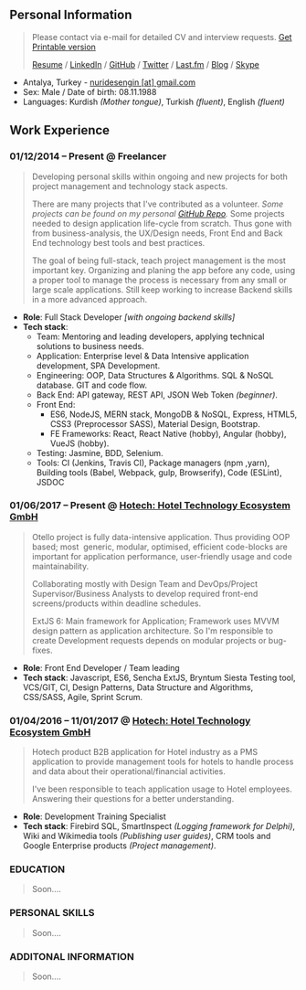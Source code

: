 ## Personal Information
> Please contact via e-mail for detailed CV and interview requests. [Get Printable version](https://drive.google.com/file/d/1g5DZwCJOWImNtnyn9ySI1EjjdR374DA9/view?usp=sharing)
>
> [Resume](https://nuri-engin.github.io/resume/) / [LinkedIn](https://www.linkedin.com/in/nurullahengin/) / [GitHub](https://github.com/nuri-engin) / [Twitter](https://twitter.com/uzakkultur) / [Last.fm](https://www.last.fm/user/uzakkultur) / [Blog](http://uzakkultur.blogspot.com) / [Skype](nuridesengin) 

- Antalya, Turkey - [nuridesengin [at] gmail.com](mailto:nuridesengin@gmail.com)
- Sex: Male / Date of birth: 08.11.1988
- Languages: Kurdish _(Mother tongue)_, Turkish _(fluent)_, English _(fluent)_

## Work Experience
### 01/12/2014 – Present @ Freelancer
> Developing personal skills within ongoing and new projects for both project management and technology stack aspects. 
>
> There are many projects that I've contributed as a volunteer. *Some projects can be found on my personal [GitHub Repo](https://github.com/nuri-engin).* Some projects needed to design application life-cycle from scratch. Thus gone with from business-analysis, the UX/Design needs, Front End and Back End technology best tools and best practices.
>
> The goal of being full-stack, teach project management is the most important key. Organizing and planing the app before any code, using a proper tool to manage the process is necessary from any small or large scale applications. Still keep working to increase Backend skills in a more advanced approach.

- **Role**: Full Stack Developer _[with ongoing backend skills]_
- **Tech stack**:
    - Team: Mentoring and leading developers, applying technical solutions to business needs. 
    - Application: Enterprise level & Data Intensive application development, SPA Development.  
    - Engineering: OOP, Data Structures & Algorithms. SQL & NoSQL database. GIT and code flow. 
    - Back End: API gateway, REST API, JSON Web Token _(beginner)_.
    - Front End: 
        - ES6, NodeJS, MERN stack, MongoDB & NoSQL, Express, HTML5, CSS3 (Preprocessor SASS), Material Design, Bootstrap.
        - FE Frameworks: React, React Native (hobby), Angular (hobby), VueJS (hobby).
    - Testing: Jasmine, BDD, Selenium.  
    - Tools: CI (Jenkins, Travis CI), Package managers (npm ,yarn), Building tools (Babel, Webpack, gulp, Browserify), Code (ESLint), JSDOC 


### 01/06/2017 – Present @ [Hotech: Hotel Technology Ecosystem GmbH](https://www.hotech.com.tr/)
> Otello project is fully data-intensive application. Thus providing OOP based; most  generic, modular, optimised, efficient code-blocks are important for application performance, user-friendly usage and code maintainability. 
>
> Collaborating mostly with Design Team and DevOps/Project Supervisor/Business Analysts to develop required front-end screens/products within deadline schedules.
>
> ExtJS 6: Main framework for Application; Framework uses MVVM design pattern as application architecture. So I'm responsible to create Development requests depends on modular projects or bug-fixes.  

- **Role**: Front End Developer / Team leading
- **Tech stack**: Javascript, ES6, Sencha ExtJS, Bryntum Siesta Testing tool, VCS/GIT, CI, Design Patterns, Data Structure and Algorithms, CSS/SASS, Agile, Sprint Scrum.

### 01/04/2016 – 11/01/2017 @ [Hotech: Hotel Technology Ecosystem GmbH](https://www.hotech.com.tr/)
> Hotech product B2B application for Hotel industry as a PMS application to provide management tools for hotels to handle process and data about their operational/financial activities. 
>
> I've been responsible to teach application usage to Hotel employees. Answering their questions for a better understanding.
>
- **Role**: Development Training Specialist
- **Tech stack**: Firebird SQL, SmartInspect _(Logging framework for Delphi)_, Wiki and Wikimedia tools _(Publishing user guides)_, CRM tools and Google Enterprise products _(Project management)_.

### EDUCATION
> Soon....

### PERSONAL SKILLS
> Soon....

### ADDITONAL INFORMATION
> Soon....

